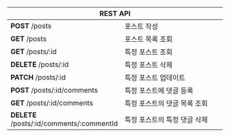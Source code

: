 <table>
    <thead>
        <tr>
            <th colspan="2" style="text-align: center">
                REST API
            </th>
        </tr>
    </thead>
    <tbody>
        <tr>
            <td style="width:50%"><b>POST</b> /posts</td>
            <td>포스트 작성</td>
        </tr>
        <tr>
            <td style="width:50%"><b>GET</b> /posts</td>
            <td>포스트 목록 조회</td>
        </tr>
        <tr>
            <td style="width:50%"><b>GET</b> /posts/:id</td>
            <td>특정 포스트 조회</td>
        </tr>
        <tr>
            <td style="width:50%"><b>DELETE</b> /posts/:id</td>
            <td>특정 포스트 삭제</td>
        </tr>
        <tr>
            <td style="width:50%"><b>PATCH</b> /posts/:id</td>
            <td>특정 포스트 업데이트</td>
        </tr>
        <tr>
            <td style="width:50%"><b>POST</b> /posts/:id/comments</td>
            <td>특정 포스트에 댓글 등록</td>
        </tr>
        <tr>
            <td style="width:50%"><b>GET</b> /posts/:id/comments</td>
            <td>특정 포스트의 댓글 목록 조회</td>
        </tr>
        <tr>
            <td style="width:50%"><b>DELETE</b> /posts/:id/comments/:commentId</td>
            <td>특정 포스트의 특정 댓글 삭제</td>
        </tr>
    </tbody>
</table>
